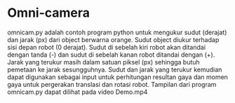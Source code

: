 # Omni-camera
omnicam.py adalah contoh program python untuk mengukur sudut (derajat) dan jarak (px) dari object berwarna orange.
Sudut object diukur terhadap sisi depan robot (0 derajat). Sudut di sebelah kiri robot akan ditandai dengan tanda (-) 
dan sudut di sebelah kanan robot ditandai dengan (+).
Jarak yang terukur masih dalam satuan piksel (px) sehingga butuh pemetaan ke jarak sesungguhnya.
Sudut dan jarak yang terukur kemudian dapat digunakan sebagai input untuk perhitungan resultan gaya dan 
momen gaya untuk pergerakan translasi dan rotasi robot.
Tampilan dari program omnicam.py dapat dilihat pada video Demo.mp4
